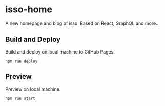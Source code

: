 # isso-home

A new homepage and blog of isso. Based on React, GraphQL and more...

## Build and Deploy
Build and deploy on local machine to GitHub Pages.

`npm run deploy`

## Preview
Preview on local machine.

`npm run start`